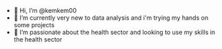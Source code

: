 - 👋 Hi, I’m @kemkem00
- 🌱 I’m currently very new to data analysis and i'm trying my hands on some  projects 
- 💞️ I’m passionate about the health sector and looking to use my skills in the health sector 


<!---
kemkem00/kemkem00 is a ✨ special ✨ repository because its `README.md` (this file) appears on your GitHub profile.
You can click the Preview link to take a look at your changes.
--->
